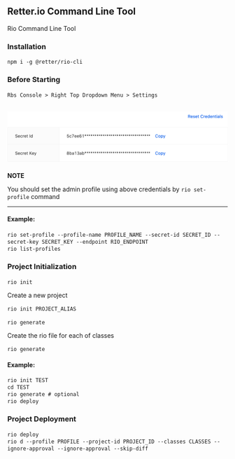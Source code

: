## Retter.io Command Line Tool

Rio Command Line Tool

### Installation

```shell
npm i -g @retter/rio-cli
```

### Before Starting

``Rbs Console > Right Top Dropdown Menu > Settings``

![img.png](docs/img.png)
---
**NOTE**

You should set the admin profile using above credentials by ```rio set-profile``` command

---

#### Example:

```shell
rio set-profile --profile-name PROFILE_NAME --secret-id SECRET_ID --secret-key SECRET_KEY --endpoint RIO_ENDPOINT
rio list-profiles
```

### Project Initialization

``rio init``

Create a new project

```shell
rio init PROJECT_ALIAS
```

``rio generate``

Create the rio file for each of classes

```shell
rio generate
```

#### Example:

```shell
rio init TEST
cd TEST
rio generate # optional
rio deploy
```

### Project Deployment

```shell
rio deploy
rio d --profile PROFILE --project-id PROJECT_ID --classes CLASSES --ignore-approval --ignore-approval --skip-diff
```
